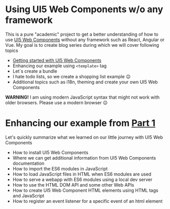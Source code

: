 # Using UI5 Web Components w/o any framework

This is a pure "academic" project to get a better understanding of how to use [UI5 Web Components](https://sap.github.io/ui5-webcomponents/) without any framework such as React, Angular or Vue.
My goal is to create blog series during which we will cover following topics
 * [Getting started with UI5 Web Components](https://blogs.sap.com/2020/12/30/using-ui5-web-components-without-any-framework/)
 * Enhancing our example using `<template>` tag
 * Let´s create a bundle
 * I hate todo lists, so we create a shopping list example :wink:
 * Additional topics such as i18n, theming and create your own UI5 Web Components

 __WARNING!__
I am using modern JavaScript syntax that might not work with older browsers. Please use a modern browser :wink:

# Enhancing our example from [Part 1](../../part-1/ui5-webcomponents-wo-frk/readme.md)
 


Let's quickly summarize what we learned on our little journey with UI5 Web Components
 * How to install UI5 Web Components
 * Where we can get additional information from UI5 Web Components documentation
 * How to import the ES6 modules in JavaScript
 * How to load JavaScript files in HTML when ES6 modules are used
 * How to serve a webapp with ES6 modules using a local dev server
 * How to use the HTML DOM API and some other Web APIs
 * How to create UI5 Web Component HTML elements using HTML tags and JavaScript
 * How to register an event listener for a specific event of an html element
